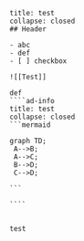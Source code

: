 


`````ad-dnd
title: test
collapse: closed
## Header

- abc
- def
- [ ] checkbox

![[Test]]

def
````ad-info
title: test
collapse: closed
```mermaid

graph TD;  
 A-->B;  
 A-->C;  
 B-->D;  
 C-->D;

```

````

`````


```ad-dnd

test

```


